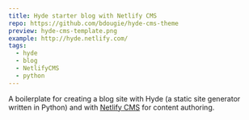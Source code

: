 ```yaml
---
title: Hyde starter blog with Netlify CMS
repo: https://github.com/bdougie/hyde-cms-theme
preview: hyde-cms-template.png
example: http://hyde.netlify.com/
tags:
  - hyde
  - blog
  - NetlifyCMS
  - python
---
```


A boilerplate for creating a blog site with Hyde (a static site generator written in Python) and with [Netlify CMS](https://www.netlifycms.org) for content authoring.

